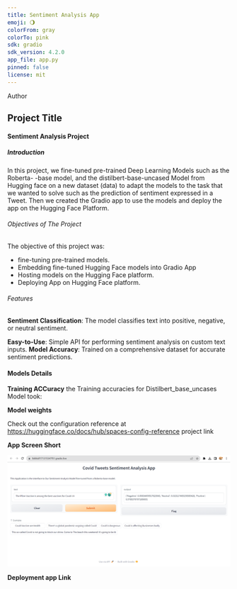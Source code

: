 ```yaml
---
title: Sentiment Analysis App
emoji: 🌖
colorFrom: gray
colorTo: pink
sdk: gradio
sdk_version: 4.2.0
app_file: app.py
pinned: false
license: mit
---
```


Author 
## Project Title
####  Sentiment Analysis Project

##### *Introduction*
 
In this project, we fine-tuned pre-trained Deep Learning Models such as the Roberta- -base model, and the distilbert-base-uncased Model from Hugging face on a new dataset (data) to adapt the models to the task that we wanted to solve such as the prediction of sentiment expressed in a Tweet. Then we created the Gradio app to use the models and deploy the app on the Hugging Face Platform.

###### *Objectives of The Project*

The objective of this project was:
- fine-tuning pre-trained models.
- Embedding fine-tuned Hugging Face models into Gradio App
- Hosting models on the Hugging Face platform.
- Deploying App on Hugging Face platform.

###### Features
**Sentiment Classification**: The model classifies text into positive, negative, or neutral sentiment.

**Easy-to-Use**: Simple API for performing sentiment analysis on custom text inputs.
**Model Accuracy**: Trained on a comprehensive dataset for accurate sentiment predictions.

#### Models Details

**Training ACCuracy**
the Training accuracies for Distilbert_base_uncases Model took:

**Model weights**










Check out the configuration reference at https://huggingface.co/docs/hub/spaces-config-reference
project link 

**App Screen Short**


<img src="AppImage.png" width ="1550px">



**Deployment app Link**









